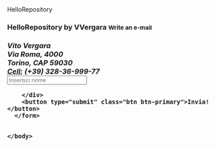<!DOCTYPE html>
<html lang="en">
  <head>HelloRepository</head> 
    <body>
      <H3>HelloRepository by VVergara <small> Write an e-mail</small><H3>
 <address>
         <strong>Vito Vergara</strong><br>
          Via Roma, 4000<br>
          Torino, CAP 59030<br>
          <abbr title="Cellulare">Cell:</abbr> (+39) 328-36-999-77
      </address>
      <form class="form-inline">
        <div class="form-group">
          <input type="text" placeholder="Inserisci nome">
          
        </div>
        <button type="submit" class="btn btn-primary">Invia!</button>
      </form>
      
      
    </body>
</html>

